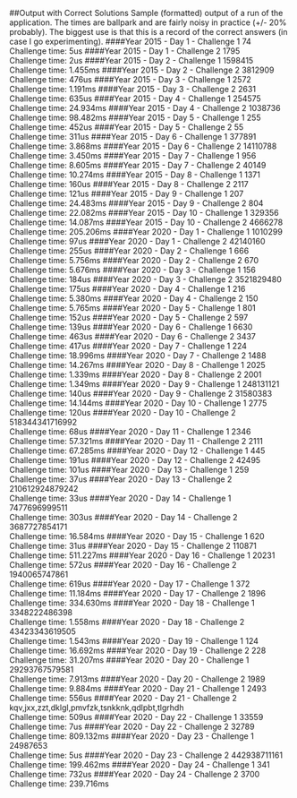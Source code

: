 ##Output with Correct Solutions
Sample (formatted) output of a run of the application.  The times are 
ballpark and are fairly noisy in practice (+/- 20% probably).  The biggest
use is that this is a record of the correct answers (in case I go experimenting).
####Year 2015 - Day 1 - Challenge 1
74  
Challenge time:  5us
####Year 2015 - Day 1 - Challenge 2
1795  
Challenge time:  2us
####Year 2015 - Day 2 - Challenge 1
1598415  
Challenge time:  1.455ms
####Year 2015 - Day 2 - Challenge 2
3812909  
Challenge time:  476us
####Year 2015 - Day 3 - Challenge 1
2572  
Challenge time:  1.191ms
####Year 2015 - Day 3 - Challenge 2
2631  
Challenge time:  635us
####Year 2015 - Day 4 - Challenge 1
254575  
Challenge time:  24.934ms
####Year 2015 - Day 4 - Challenge 2
1038736  
Challenge time:  98.482ms
####Year 2015 - Day 5 - Challenge 1
255  
Challenge time:  452us
####Year 2015 - Day 5 - Challenge 2
55  
Challenge time:  311us
####Year 2015 - Day 6 - Challenge 1
377891  
Challenge time:  3.868ms
####Year 2015 - Day 6 - Challenge 2
14110788  
Challenge time:  3.450ms
####Year 2015 - Day 7 - Challenge 1
956  
Challenge time:  8.605ms
####Year 2015 - Day 7 - Challenge 2
40149  
Challenge time:  10.274ms
####Year 2015 - Day 8 - Challenge 1
1371  
Challenge time:  160us
####Year 2015 - Day 8 - Challenge 2
2117  
Challenge time:  121us
####Year 2015 - Day 9 - Challenge 1
207  
Challenge time:  24.483ms
####Year 2015 - Day 9 - Challenge 2
804  
Challenge time:  22.082ms
####Year 2015 - Day 10 - Challenge 1
329356  
Challenge time:  14.087ms
####Year 2015 - Day 10 - Challenge 2
4666278  
Challenge time:  205.206ms
####Year 2020 - Day 1 - Challenge 1
1010299  
Challenge time:  97us
####Year 2020 - Day 1 - Challenge 2
42140160  
Challenge time:  255us
####Year 2020 - Day 2 - Challenge 1
666  
Challenge time:  5.756ms
####Year 2020 - Day 2 - Challenge 2
670  
Challenge time:  5.676ms
####Year 2020 - Day 3 - Challenge 1
156  
Challenge time:  184us
####Year 2020 - Day 3 - Challenge 2
3521829480  
Challenge time:  175us
####Year 2020 - Day 4 - Challenge 1
216  
Challenge time:  5.380ms
####Year 2020 - Day 4 - Challenge 2
150  
Challenge time:  5.765ms
####Year 2020 - Day 5 - Challenge 1
801  
Challenge time:  152us
####Year 2020 - Day 5 - Challenge 2
597  
Challenge time:  139us
####Year 2020 - Day 6 - Challenge 1
6630  
Challenge time:  463us
####Year 2020 - Day 6 - Challenge 2
3437  
Challenge time:  417us
####Year 2020 - Day 7 - Challenge 1
224  
Challenge time:  18.996ms
####Year 2020 - Day 7 - Challenge 2
1488  
Challenge time:  14.267ms
####Year 2020 - Day 8 - Challenge 1
2025  
Challenge time:  1.339ms
####Year 2020 - Day 8 - Challenge 2
2001  
Challenge time:  1.349ms
####Year 2020 - Day 9 - Challenge 1
248131121  
Challenge time:  140us
####Year 2020 - Day 9 - Challenge 2
31580383  
Challenge time:  14.144ms
####Year 2020 - Day 10 - Challenge 1
2775  
Challenge time:  120us
####Year 2020 - Day 10 - Challenge 2
518344341716992  
Challenge time:  68us
####Year 2020 - Day 11 - Challenge 1
2346  
Challenge time:  57.321ms
####Year 2020 - Day 11 - Challenge 2
2111  
Challenge time:  67.285ms
####Year 2020 - Day 12 - Challenge 1
445  
Challenge time:  191us
####Year 2020 - Day 12 - Challenge 2
42495  
Challenge time:  101us
####Year 2020 - Day 13 - Challenge 1
259  
Challenge time:  37us
####Year 2020 - Day 13 - Challenge 2
210612924879242  
Challenge time:  33us
####Year 2020 - Day 14 - Challenge 1
7477696999511  
Challenge time:  303us
####Year 2020 - Day 14 - Challenge 2
3687727854171  
Challenge time:  16.584ms
####Year 2020 - Day 15 - Challenge 1
620  
Challenge time:  31us
####Year 2020 - Day 15 - Challenge 2
110871  
Challenge time:  511.227ms
####Year 2020 - Day 16 - Challenge 1
20231  
Challenge time:  572us
####Year 2020 - Day 16 - Challenge 2
1940065747861  
Challenge time:  619us
####Year 2020 - Day 17 - Challenge 1
372  
Challenge time:  11.184ms
####Year 2020 - Day 17 - Challenge 2
1896  
Challenge time:  334.630ms
####Year 2020 - Day 18 - Challenge 1
3348222486398  
Challenge time:  1.558ms
####Year 2020 - Day 18 - Challenge 2
43423343619505  
Challenge time:  1.543ms
####Year 2020 - Day 19 - Challenge 1
124  
Challenge time:  16.692ms
####Year 2020 - Day 19 - Challenge 2
228  
Challenge time:  31.207ms
####Year 2020 - Day 20 - Challenge 1
29293767579581  
Challenge time:  7.913ms
####Year 2020 - Day 20 - Challenge 2
1989  
Challenge time:  9.884ms
####Year 2020 - Day 21 - Challenge 1
2493  
Challenge time:  556us
####Year 2020 - Day 21 - Challenge 2
kqv,jxx,zzt,dklgl,pmvfzk,tsnkknk,qdlpbt,tlgrhdh  
Challenge time:  509us
####Year 2020 - Day 22 - Challenge 1
33559  
Challenge time:  7us
####Year 2020 - Day 22 - Challenge 2
32789  
Challenge time:  809.132ms
####Year 2020 - Day 23 - Challenge 1
24987653  
Challenge time:  5us
####Year 2020 - Day 23 - Challenge 2
442938711161  
Challenge time:  199.462ms
####Year 2020 - Day 24 - Challenge 1
341  
Challenge time:  732us
####Year 2020 - Day 24 - Challenge 2
3700  
Challenge time:  239.716ms